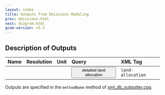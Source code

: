 ```yaml
---
layout: index
title: Outputs from Emissions Modeling
prev: emissions.html
next: diagram.html
gcam-version: v5.3 
---
```


## Description of Outputs

| Name | Resolution | Unit | Query | XML Tag |
| :--- | :--- | :--- | :--- | :--- |
| |  |  | <span id="detailed land allocation"><button onclick='getQuery("detailed land allocation", "detailed land allocation")'>detailed land allocation</button></span> | `land-allocation` |

Outputs are specified in the `methodName` method of [xml_db_outputter.cpp](https://github.com/JGCRI/gcam-core/blob/master/cvs/objects/reporting/source/xml_db_outputter.cpp). 
